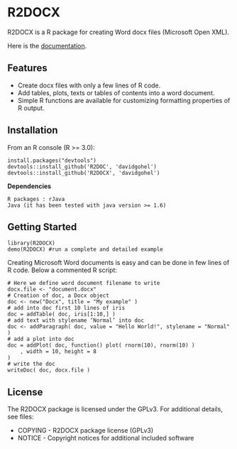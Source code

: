 R2DOCX
======
R2DOCX is a R package for creating Word docx files (Microsoft Open XML).

Here is the [documentation](http://davidgohel.github.io/R2DOCX/index.html).

Features
--------
* Create docx files with only a few lines of R code. 
* Add tables, plots, texts or tables of contents into a word document.
* Simple R functions are available for customizing formatting properties of R output.

Installation
------------
From an R console (R >= 3.0):

    install.packages("devtools")
    devtools::install_github('R2DOC', 'davidgohel')
    devtools::install_github('R2DOCX', 'davidgohel')

**Dependencies**

    R packages : rJava
	Java (it has been tested with java version >= 1.6)
	
Getting Started
---------------

    library(R2DOCX)
    demo(R2DOCX) #run a complete and detailed example
    
Creating Microsoft Word documents is easy and can be done in few lines of R code. Below a commented R script:

    # Here we define word document filename to write
    docx.file <- "document.docx"
    # Creation of doc, a Docx object
    doc <- new("Docx", title = "My example" )
    # add into doc first 10 lines of iris
    doc = addTable( doc, iris[1:10,] )
    # add text with stylename ‘Normal’ into doc 
    doc <- addParagraph( doc, value = "Hello World!", stylename = "Normal" )
    # add a plot into doc 
    doc = addPlot( doc, function() plot( rnorm(10), rnorm(10) )
        , width = 10, height = 8
    )
    # write the doc 
    writeDoc( doc, docx.file )


License
-------
The R2DOCX package is licensed under the GPLv3. For additional details, see files:
* COPYING - R2DOCX package license (GPLv3)
* NOTICE - Copyright notices for additional included software

